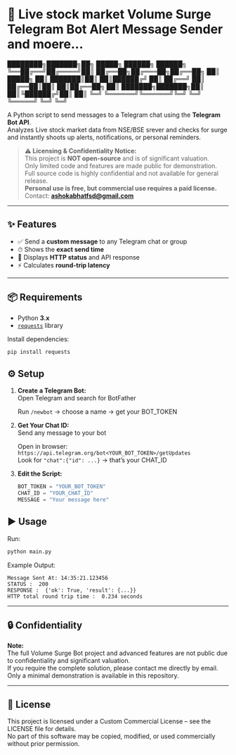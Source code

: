 # 📩 Live stock market Volume Surge Telegram Bot Alert Message Sender and moere...

████████╗███████╗██╗ █████╗ ██████╗ ██████╗
╚══██╔══╝██╔════╝██║ ██╔══██╗██╔═══██╗██╔══██╗
   ██║   █████╗  ██║ ███████║██║   ██║██████╔╝
   ██║   ██╔══╝  ██║ ██╔══██║██║   ██║██╔══██╗
   ██║   ███████╗███████╗██║ ██║╚██████╔╝██║ ██║
   ╚═╝   ╚══════╝╚══════╝╚═╝ ╚═╝ ╚═════╝ ╚═╝ ╚═╝

A Python script to send messages to a Telegram chat using the **Telegram Bot API**.  
Analyzes Live stock market data from NSE/BSE srever and checks for surge and instantly shoots up alerts, notifications, or personal reminders.

> **⚠️ Licensing & Confidentiality Notice:**  
> This project is **NOT open-source** and is of significant valuation.  
> Only limited code and features are made public for demonstration.  
> Full source code is highly confidential and not available for general release.  
> **Personal use is free, but commercial use requires a paid license.**  
> Contact: **ashokabhatfsd@gmail.com**

---

## ✨ Features

- ✅ Send a **custom message** to any Telegram chat or group
- ⏱ Shows the **exact send time**
- 📡 Displays **HTTP status** and API response
- ⚡ Calculates **round-trip latency**

---

## 📦 Requirements

- Python **3.x**
- [`requests`](https://pypi.org/project/requests/) library

Install dependencies:
```bash
pip install requests
```

## ⚙️ Setup

1. **Create a Telegram Bot:**  
   Open Telegram and search for BotFather

   Run `/newbot` → choose a name → get your BOT_TOKEN

2. **Get Your Chat ID:**  
   Send any message to your bot

   Open in browser:  
   `https://api.telegram.org/bot<YOUR_BOT_TOKEN>/getUpdates`  
   Look for `"chat":{"id": ...}` → that’s your CHAT_ID

3. **Edit the Script:**  
   ```python
   BOT_TOKEN = "YOUR_BOT_TOKEN"
   CHAT_ID = "YOUR_CHAT_ID"
   MESSAGE = "Your message here"
   ```

## ▶️ Usage

Run:
```bash
python main.py
```

Example Output:
```
Message Sent At: 14:35:21.123456
STATUS :  200
RESPONSE :  {'ok': True, 'result': {...}}
HTTP total round trip time :  0.234 seconds
```

---

## 🔒 Confidentiality

**Note:**  
The full Volume Surge Bot project and advanced features are not public due to confidentiality and significant valuation.  
If you require the complete solution, please contact me directly by email.  
Only a minimal demonstration is available in this repository.

---

## 📜 License

This project is licensed under a Custom Commercial License – see the LICENSE file for details.  
No part of this software may be copied, modified, or used commercially without prior permission.
